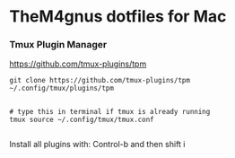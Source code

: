# TheM4gnus dotfiles for Mac


### Tmux Plugin Manager
https://github.com/tmux-plugins/tpm

```
git clone https://github.com/tmux-plugins/tpm ~/.config/tmux/plugins/tpm


# type this in terminal if tmux is already running
tmux source ~/.config/tmux/tmux.conf


```

Install all plugins with:
Control-b and then shift i
